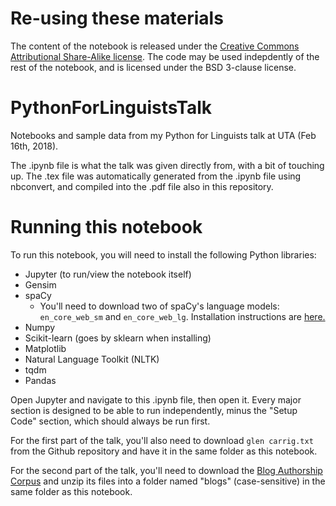 # Re-using these materials

The content of the notebook is released under the [Creative Commons Attributional Share-Alike license](https://creativecommons.org/licenses/by-sa/4.0/legalcode).  The code may be used indepdently of the rest of the notebook, and is licensed under the BSD 3-clause license.

# PythonForLinguistsTalk
Notebooks and sample data from my Python for Linguists talk at UTA (Feb 16th, 2018).

The .ipynb file is what the talk was given directly from, with a bit of touching up.  The .tex file was automatically generated from the .ipynb file using nbconvert, and compiled into the .pdf file also in this repository.

# Running this notebook

To run this notebook, you will need to install the following Python libraries:
* Jupyter (to run/view the notebook itself)
* Gensim
* spaCy
  * You'll need to download two of spaCy's language models: `en_core_web_sm` and `en_core_web_lg`.  Installation instructions are [here.](https://spacy.io/models/)
* Numpy
* Scikit-learn (goes by sklearn when installing)
* Matplotlib
* Natural Language Toolkit (NLTK)
* tqdm
* Pandas

Open Jupyter and navigate to this .ipynb file, then open it.  Every major section is designed to be able to run independently, minus the "Setup Code" section, which should always be run first.

For the first part of the talk, you'll also need to download `glen carrig.txt` from the Github repository and have it in the same folder as this notebook.

For the second part of the talk, you'll need to download the [Blog Authorship Corpus](http://u.cs.biu.ac.il/~koppel/BlogCorpus.htm) and unzip its files into a folder named "blogs" (case-sensitive) in the same folder as this notebook.
